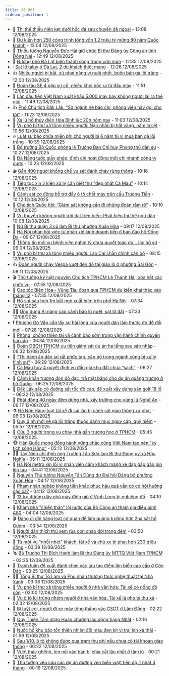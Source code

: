 ```yaml
---
title: Xã Hội
sidebar_position: 1
---
```


<!-- dantri-xa-hoi:START -->
- 🫣 [Thi thể thiếu niên kẹt dưới hốc đá sau chuyến dã ngoại](https://dantri.com.vn/xa-hoi/thi-the-thieu-nien-ket-duoi-hoc-da-sau-chuyen-da-ngoai-20250812194830635.htm) - 13:08 12/08/2025
- 💼 [Dự kiến hơn 250 công trình tổng vốn 1,2 triệu tỷ mừng 80 năm Quốc khánh](https://dantri.com.vn/xa-hoi/du-kien-hon-250-cong-trinh-tong-von-12-trieu-ty-mung-80-nam-quoc-khanh-20250812200408546.htm) - 13:04 12/08/2025
- 🎊 [Thiếu tướng Nguyễn Đức Hải giữ chức Bí thư Đảng ủy Công an tỉnh Đồng Nai](https://dantri.com.vn/xa-hoi/thieu-tuong-nguyen-duc-hai-giu-chuc-bi-thu-dang-uy-cong-an-tinh-dong-nai-20250812164136877.htm) - 12:49 12/08/2025
- 🙉 [Đường phố Đà Lạt biến thành sông trong cơn mưa](https://dantri.com.vn/xa-hoi/duong-pho-da-lat-bien-thanh-song-trong-con-mua-20250812182849505.htm) - 12:35 12/08/2025
- 🕯 [Sạt lở taluy ở Đà Lạt, 2 du khách thiệt mạng](https://dantri.com.vn/xa-hoi/sat-lo-taluy-o-da-lat-2-du-khach-thiet-mang-20250812191806498.htm) - 12:26 12/08/2025
- 👍 [Nhiều người bị bắt, xử phạt nặng vì nuôi nhốt, buôn bán gà lôi trắng](https://dantri.com.vn/xa-hoi/nhieu-nguoi-bi-bat-xu-phat-nang-vi-nuoi-nhot-buon-ban-ga-loi-trang-20250812142017335.htm) - 12:00 12/08/2025
- 🤖 [Đoàn tàu SE 4 gặp sự cố, nhiều khói bốc ra từ đầu máy](https://dantri.com.vn/xa-hoi/doan-tau-se-4-gap-su-co-nhieu-khoi-boc-ra-tu-dau-may-20250812183749280.htm) - 11:51 12/08/2025
- 🙉 [Lần đầu tiên Việt Nam xuất khẩu 5.000 máy bay không người lái ra thế giới](https://dantri.com.vn/xa-hoi/lan-dau-tien-viet-nam-xuat-khau-5000-may-bay-khong-nguoi-lai-ra-the-gioi-20250812184922584.htm) - 11:49 12/08/2025
- 👍 [Phó Chủ tịch Đắk Lắk: &quot;Sở ngành né báo chí, phóng viên hãy gọi cho tôi&quot;](https://dantri.com.vn/xa-hoi/pho-chu-tich-dak-lak-so-nganh-ne-bao-chi-phong-vien-hay-goi-cho-toi-20250812180701378.htm) - 11:23 12/08/2025
- 🗽 [Xả lũ hồ thủy điện Hòa Bình lúc 20h hôm nay](https://dantri.com.vn/xa-hoi/xa-lu-ho-thuy-dien-hoa-binh-luc-20h-hom-nay-20250812173103633.htm) - 11:03 12/08/2025
- 🗽 [Vụ phó bí thư xã tông nhiều người: Nạn nhân bị hất văng, nằm la liệt](https://dantri.com.vn/xa-hoi/vu-pho-bi-thu-xa-tong-nhieu-nguoi-nan-nhan-bi-hat-vang-nam-la-liet-20250812171814313.htm) - 10:56 12/08/2025
- 🔥 [Luật sư bào chữa miễn phí cho người bị 6 năm tù vì mua bán gà lôi trắng](https://dantri.com.vn/xa-hoi/luat-su-bao-chua-mien-phi-cho-nguoi-bi-6-nam-tu-vi-mua-ban-ga-loi-trang-20250812163214812.htm) - 10:39 12/08/2025
- 🦒 [Bộ trưởng Bộ Quốc phòng là Trưởng Ban Chỉ huy Phòng thủ dân sự](https://dantri.com.vn/xa-hoi/bo-truong-bo-quoc-phong-la-truong-ban-chi-huy-phong-thu-dan-su-20250812170220075.htm) - 10:27 12/08/2025
- 🧐 [Đà Nẵng tước giấy phép, đình chỉ hoạt động một chi nhánh công ty dược](https://dantri.com.vn/xa-hoi/da-nang-tuoc-giay-phep-dinh-chi-hoat-dong-mot-chi-nhanh-cong-ty-duoc-20250812161736050.htm) - 10:23 12/08/2025
- ⛽️ [Gần 400 người khống chế vụ sét đánh cháy rừng thông](https://dantri.com.vn/xa-hoi/gan-400-nguoi-khong-che-vu-set-danh-chay-rung-thong-20250812162536731.htm) - 10:16 12/08/2025
- 🚀 [Tiếp tục xin ý kiến xử lý căn biệt thự &quot;đẹp nhất Cà Mau&quot;](https://dantri.com.vn/xa-hoi/tiep-tuc-xin-y-kien-xu-ly-can-biet-thu-dep-nhat-ca-mau-20250812130124503.htm) - 10:14 12/08/2025
- 🦒 [Cảnh sát cơ động hỗ trợ đẩy ô tô chết máy trên cầu Trường Tiền](https://dantri.com.vn/xa-hoi/canh-sat-co-dong-ho-tro-day-o-to-chet-may-tren-cau-truong-tien-20250812155657320.htm) - 10:12 12/08/2025
- 🦅 [Chủ tịch Quốc hội: “Giám sát không cần đi những đoàn rầm rộ”](https://dantri.com.vn/xa-hoi/chu-tich-quoc-hoi-giam-sat-khong-can-di-nhung-doan-ram-ro-20250812170104208.htm) - 10:10 12/08/2025
- 🚀 [Vụ thuyền không người trôi dạt trên biển: Phát hiện thi thể ngư dân](https://dantri.com.vn/xa-hoi/vu-thuyen-khong-nguoi-troi-dat-tren-bien-phat-hien-thi-the-ngu-dan-20250812162359847.htm) - 10:08 12/08/2025
- 🦅 [Nữ Bí thư quận 3 cũ làm Bí thư phường Xuân Hòa](https://dantri.com.vn/xa-hoi/nu-bi-thu-quan-3-cu-lam-bi-thu-phuong-xuan-hoa-20250812144755562.htm) - 09:17 12/08/2025
- 🤠 [Hà Nội phản hồi việc tư nhân xin kinh doanh tiếp ở bán đảo hồ Đống Đa](https://dantri.com.vn/xa-hoi/ha-noi-phan-hoi-viec-tu-nhan-xin-kinh-doanh-tiep-o-ban-dao-ho-dong-da-20250812160112770.htm) - 09:07 12/08/2025
- 💄 [Thông tin mới vụ bệnh viện nghìn tỷ chưa quyết toán do... lạc hồ sơ](https://dantri.com.vn/xa-hoi/thong-tin-moi-vu-benh-vien-nghin-ty-chua-quyet-toan-do-lac-ho-so-20250812154909599.htm) - 09:04 12/08/2025
- 🥷 [Vụ phó bí thư xã tông nhiều người: Lào Cai chấn chỉnh cán bộ](https://dantri.com.vn/xa-hoi/vu-pho-bi-thu-xa-tong-nhieu-nguoi-lao-cai-chan-chinh-can-bo-20250812145440668.htm) - 08:15 12/08/2025
- 👍 [Đoàn người chạy Vespa vượt đèn đỏ tại giao lộ ở phường Sài Gòn](https://dantri.com.vn/xa-hoi/doan-nguoi-chay-vespa-vuot-den-do-tai-giao-lo-o-phuong-sai-gon-20250812150922910.htm) - 08:11 12/08/2025
- 🎬 [Thủ tướng kỷ luật nguyên Chủ tịch TPHCM Lê Thanh Hải, xóa hết các chức vụ](https://dantri.com.vn/xa-hoi/thu-tuong-ky-luat-nguyen-chu-tich-tphcm-le-thanh-hai-xoa-het-cac-chuc-vu-20250812145419235.htm) - 07:55 12/08/2025
- 🦒 [Cao tốc Biên Hòa - Vũng Tàu đoạn qua TPHCM dự kiến khai thác vào tháng 12](https://dantri.com.vn/xa-hoi/cao-toc-bien-hoa-vung-tau-doan-qua-tphcm-du-kien-khai-thac-vao-thang-12-20250812142029044.htm) - 07:35 12/08/2025
- 🌊 [Hố sụt sâu hơn 1m bất ngờ xuất hiện trên phố Hà Nội](https://dantri.com.vn/xa-hoi/ho-sut-sau-hon-1m-bat-ngo-xuat-hien-tren-pho-ha-noi-20250812142646966.htm) - 07:34 12/08/2025
- 🧑‍💻 [Ứng dụng AI nâng cao cảnh báo lũ quét, sạt lở đất](https://dantri.com.vn/xa-hoi/ung-dung-ai-nang-cao-canh-bao-lu-quet-sat-lo-dat-20250812141635819.htm) - 07:33 12/08/2025
- 🕴 [Phường Gò Vấp cần lấy sự hài lòng của người dân làm thước đo để đổi mới](https://dantri.com.vn/xa-hoi/phuong-go-vap-can-lay-su-hai-long-cua-nguoi-dan-lam-thuoc-do-de-doi-moi-20250812115028024.htm) - 07:28 12/08/2025
- 🤔 [Phòng, chống thiên tai và cảnh báo sớm trong vận hành chính quyền hai cấp](https://dantri.com.vn/xa-hoi/phong-chong-thien-tai-va-canh-bao-som-trong-van-hanh-chinh-quyen-hai-cap-20250812132701144.htm) - 06:34 12/08/2025
- 💄 [Đoàn ĐBQH TPHCM ưu tiên giám sát dự án hạ tầng sau sáp nhập](https://dantri.com.vn/xa-hoi/doan-dbqh-tphcm-uu-tien-giam-sat-du-an-ha-tang-sau-sap-nhap-20250812132146359.htm) - 06:32 12/08/2025
- 🧠 [“Thi hành án dân sự rất phức tạp, cán bộ trong ngành cũng bị xử lý hình sự”](https://dantri.com.vn/xa-hoi/thi-hanh-an-dan-su-rat-phuc-tap-can-bo-trong-nganh-cung-bi-xu-ly-hinh-su-20250812131957148.htm) - 06:29 12/08/2025
- 🦣 [Cà Mau hủy 4 quyết định vụ đấu giá khu đất chưa “sạch”](https://dantri.com.vn/xa-hoi/ca-mau-huy-4-quyet-dinh-vu-dau-gia-khu-dat-chua-sach-20250811215803264.htm) - 06:27 12/08/2025
- 💫 [Cảnh khẩn trương dọn đồ đạc, trả mặt bằng cho dự án quảng trường ở hồ Gươm](https://dantri.com.vn/xa-hoi/canh-khan-truong-don-do-dac-tra-mat-bang-cho-du-an-quang-truong-o-ho-guom-20250812123657809.htm) - 06:25 12/08/2025
- 🚀 [Đắk Lắk sắp có đường sắt tốc độ cao, đề xuất xây dựng sân golf 18 lỗ](https://dantri.com.vn/xa-hoi/dak-lak-sap-co-duong-sat-toc-do-cao-de-xuat-xay-dung-san-golf-18-lo-20250812130541008.htm) - 06:22 12/08/2025
- 🤔 [Phát động 40 ngày đêm dựng nhà, xây trường cho vùng lũ Nghệ An](https://dantri.com.vn/xa-hoi/phat-dong-40-ngay-dem-dung-nha-xay-truong-cho-vung-lu-nghe-an-20250812121540751.htm) - 06:17 12/08/2025
- ⚗️ [Hà Nội: Hàng loạt tài xế đi sai làn bị cảnh sát giao thông xử phạt](https://dantri.com.vn/xa-hoi/ha-noi-hang-loat-tai-xe-di-sai-lan-bi-canh-sat-giao-thong-xu-phat-20250812125736899.htm) - 06:08 12/08/2025
- 🫶 [Quy định mới về gà lôi trắng thuộc danh mục nguy cấp, quý hiếm](https://dantri.com.vn/xa-hoi/quy-dinh-moi-ve-ga-loi-trang-thuoc-danh-muc-nguy-cap-quy-hiem-20250812114703919.htm) - 05:57 12/08/2025
- 🌮 [Cứu 3 người trong vụ cháy nhà gần trường học ở TPHCM](https://dantri.com.vn/xa-hoi/cuu-3-nguoi-trong-vu-chay-nha-gan-truong-hoc-o-tphcm-20250812123741698.htm) - 05:45 12/08/2025
- 🐵 [Hàn Quốc mong đồng hành vững chắc cùng Việt Nam tạo nên “kỳ tích sông Hồng”](https://dantri.com.vn/xa-hoi/han-quoc-mong-dong-hanh-vung-chac-cung-viet-nam-tao-nen-ky-tich-song-hong-20250812121123828.htm) - 05:12 12/08/2025
- 🧑‍🏫 [Tây Ninh chỉ định ông Trương Tấn Sơn làm Bí thư Đảng ủy xã Hậu Nghĩa](https://dantri.com.vn/xa-hoi/tay-ninh-chi-dinh-ong-truong-tan-son-lam-bi-thu-dang-uy-xa-hau-nghia-20250812120055828.htm) - 05:11 12/08/2025
- 💫 [Hà Nội metro xin lỗi vì nhân viên cấm khách mang xe đạp gấp gắn pin lên tàu](https://dantri.com.vn/xa-hoi/ha-noi-metro-xin-loi-vi-nhan-vien-cam-khach-mang-xe-dap-gap-gan-pin-len-tau-20250812113335713.htm) - 04:41 12/08/2025
- 🦩 [Nguyên Thủ tướng Nguyễn Tấn Dũng dự Đại hội Đảng bộ phường Xuân Hòa](https://dantri.com.vn/xa-hoi/nguyen-thu-tuong-nguyen-tan-dung-du-dai-hoi-dang-bo-phuong-xuan-hoa-20250812104146988.htm) - 04:17 12/08/2025
- 🦄 [Phạm nhân nghèo không tiền khắc phục hậu quả vẫn có cơ hội hưởng đặc xá?](https://dantri.com.vn/xa-hoi/pham-nhan-ngheo-khong-tien-khac-phuc-hau-qua-van-co-co-hoi-huong-dac-xa-20250812110524276.htm) - 04:12 12/08/2025
- 💂 [13 trụ đường dây nhà máy điện gió ở Vĩnh Long bị nghiêng đổ](https://dantri.com.vn/xa-hoi/13-tru-duong-day-nha-may-dien-gio-o-vinh-long-bi-nghieng-do-20250812095556085.htm) - 04:10 12/08/2025
- 💄 [Khám phá &quot;chiến thần&quot; lội nước của Bộ Công an tham gia diễu binh A80](https://dantri.com.vn/xa-hoi/kham-pha-chien-than-loi-nuoc-cua-bo-cong-an-tham-gia-dieu-binh-a80-20250812110242893.htm) - 04:04 12/08/2025
- 🎬 [Đang di dời hàng loạt cơ quan để làm quảng trường hơn 2ha sát hồ Gươm](https://dantri.com.vn/xa-hoi/dang-di-doi-hang-loat-co-quan-de-lam-quang-truong-hon-2ha-sat-ho-guom-20250812105012636.htm) - 03:54 12/08/2025
- 👀 [Người dân thích thú xem rùa con chào đời trong đêm](https://dantri.com.vn/xa-hoi/nguoi-dan-thich-thu-xem-rua-con-chao-doi-trong-dem-20250812101013002.htm) - 03:50 12/08/2025
- 💃 [Từ một vụ &quot;nhồi nhét&quot; khách, tài xế và chủ xe bị phạt hơn 230 triệu đồng](https://dantri.com.vn/xa-hoi/tu-mot-vu-nhoi-nhet-khach-tai-xe-va-chu-xe-bi-phat-hon-230-trieu-dong-20250812102406423.htm) - 03:39 12/08/2025
- 🪜 [Bà Trương Thị Bích Hạnh làm Bí thư Đảng ủy MTTQ Việt Nam TPHCM](https://dantri.com.vn/xa-hoi/ba-truong-thi-bich-hanh-lam-bi-thu-dang-uy-mttq-viet-nam-tphcm-20250812103037119.htm) - 03:35 12/08/2025
- 📝 [Tranh luận đề xuất đánh chìm xác tàu tạo điểm lặn biển cao cấp ở Côn Đảo](https://dantri.com.vn/du-lich/tranh-luan-de-xuat-danh-chim-xac-tau-tao-diem-lan-bien-cao-cap-o-con-dao-20250812100558136.htm) - 03:25 12/08/2025
- 🧑‍💻 [Tổng Bí thư Tô Lâm và Phu nhân thưởng thức nghệ thuật tại Nhà Xanh](https://dantri.com.vn/xa-hoi/tong-bi-thu-to-lam-va-phu-nhan-thuong-thuc-nghe-thuat-tai-nha-xanh-20250812100719000.htm) - 03:08 12/08/2025
- 👺 [Vụ phó bí thư xã tông nhiều người ở nhà văn hóa: Tài xế có nồng độ cồn](https://dantri.com.vn/xa-hoi/vu-pho-bi-thu-xa-tong-nhieu-nguoi-o-nha-van-hoa-tai-xe-co-nong-do-con-20250812095653846.htm) - 03:00 12/08/2025
- 🌮 [Vụ ô tô lùi trúng nhóm người ở nhà văn hóa: Tài xế là phó bí thư xã](https://dantri.com.vn/xa-hoi/vu-o-to-lui-trung-nhom-nguoi-o-nha-van-hoa-tai-xe-la-pho-bi-thu-xa-20250812091422349.htm) - 02:32 12/08/2025
- 🤭 [Bị tuýt còi, người đi xe máy tông thẳng vào CSGT ở Lâm Đồng](https://dantri.com.vn/xa-hoi/bi-tuyt-coi-nguoi-di-xe-may-tong-thang-vao-csgt-o-lam-dong-20250812085434186.htm) - 02:22 12/08/2025
- 💪 [Quỹ Thiện Tâm nhận Huân chương lao động hạng Nhất](https://dantri.com.vn/xa-hoi/quy-thien-tam-nhan-huan-chuong-lao-dong-hang-nhat-20250812090916192.htm) - 02:16 12/08/2025
- 🧰 [Nước hồ khu bảo tồn thiên nhiên đổi màu đen kịt vì trại lợn xả thải](https://dantri.com.vn/xa-hoi/nuoc-ho-khu-bao-ton-thien-nhien-doi-mau-den-kit-vi-trai-lon-xa-thai-20250812083510154.htm) - 01:59 12/08/2025
- 🤡 [Sau 1/10, ô tô không được qua trạm thu phí nếu chưa có tài khoản giao thông](https://dantri.com.vn/xa-hoi/sau-110-o-to-khong-duoc-qua-tram-thu-phi-neu-chua-co-tai-khoan-giao-thong-20250812065631390.htm) - 00:22 12/08/2025
- 🦆 [Vượt thác ghềnh, leo núi vào bản bị chia cắt lâu nhất ở tâm lũ](https://dantri.com.vn/xa-hoi/vuot-thac-ghenh-leo-nui-vao-ban-bi-chia-cat-lau-nhat-o-tam-lu-20250812061427866.htm) - 00:21 12/08/2025
- 🦍 [Thủ tướng yêu cầu các dự án đường ven biển vượt tiến độ ít nhất 3 tháng](https://dantri.com.vn/xa-hoi/thu-tuong-yeu-cau-cac-du-an-duong-ven-bien-vuot-tien-do-it-nhat-3-thang-20250812070716928.htm) - 00:19 12/08/2025<!-- dantri-xa-hoi:END -->
